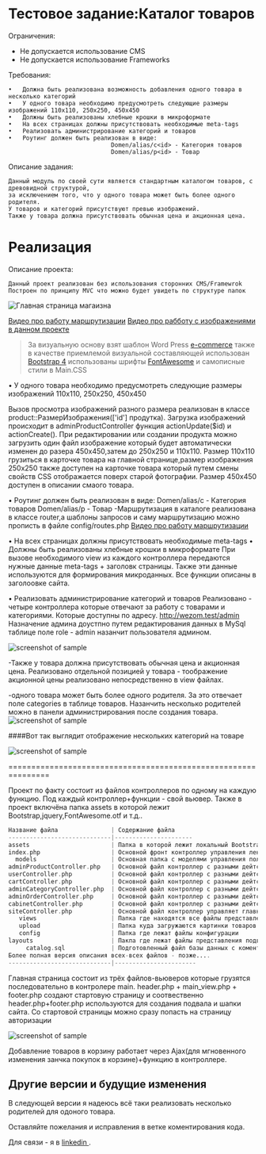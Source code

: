 Тестовое задание:Каталог товаров
=============================


Ограничения:
- Не допускается использование CMS
- Не допускается использование Frameworks

Требования:

    •	Должна быть реализована возможность добавления одного товара в несколько категорий
    •	У одного товара необходимо предусмотреть следующие размеры изображений 110х110, 250х250, 450х450
    •	Должны быть реализованы хлебные крошки в микроформате
    •	На всех страницах должны присутствовать необходимые meta-tags
    •	Реализовать администрирование категорий и товаров
    •	Роутинг должен быть реализован в виде:
                                 Domen/alias/c<id> - Категория товаров
                                 Domen/alias/p<id> - Товар
    


Описание задания:

    Данный модуль по своей сути является стандартным каталогом товаров, с древовидной структурой,
    за исключением того, что у одного товара может быть более одного родителя.
    У товаров и категорий присутствуют превью изображений.
    Также у товара должна присутствовать обычная цена и акционная цена.



Реализация
=================================

Описание проекта:

    Данный проект реализован без использования сторонних CMS/Framewrok
    Построен по принципу MVC что можно будет увидеть по структуре папок


![Главная страница магаизна](https://screenshots.firefoxusercontent.com/images/ec1a2b6f-7bb2-414a-abea-64fbb3f3ef85.png)

   [Видео про работу маршрутизации](https://youtu.be/AVpCHPMhmsA)
   [Видео про рабботу с изображениями в данном проекте](https://www.youtube.com/watch?v=X6BpvPH0Z6Y)

> За визуальную основу взят шаблон Word Press [e-commerce](https://wordpress.org/themes/e-commerce/)
  также в качестве приемлемой визуальной составляющей использован  [Bootstrap 4](http://getbootstrap.com/) использованы шрифты [FontAwesome](http://fontawesome.io/) и самописные стили в Main.CSS



•	У одного товара необходимо предусмотреть следующие размеры изображений 110х110, 250х250, 450х450

   Вызов просмотра изображений разного размера реализован в классе product::РазмерИзображения(['id'] продутка).
Загрузка изображений происходит в adminProductController функция actionUpdate($id) и actionCreate().
При редактировании или создании продукта можно загрузить один файл изображение который будет автоматически изменен до разера
450х450,затем до 250х250 и 110х110.
Размер 110х110 грузиться в карточке товара на главной странице,размер изображения 250х250 также доступен на карточке товара который
путем смены свойств CSS отображается поверх старой фотографии.
Размер 450х450 доступен в описании смаого товара.

•	Роутинг должен быть реализован в виде:
    Domen/alias/c<id> - Категория товаров
    Domen/alias/p<id> - Товар
    -Маршрутизация в каталоге реализована в классе router,а шаблоны запросов и саму маршрутизацию можно прописть в файле config/routes.php
   [Видео про работу маршрутизации](https://youtu.be/AVpCHPMhmsA)

•	На всех страницах должны присутствовать необходимые meta-tags
•	Должны быть реализованы хлебные крошки в микроформате
    При вызове необходимого view из каждого контроллера передаются нужные данные meta-tags + заголовк страницы.
Также эти данные используются для формирования микроданных.
Все функции описаны в заголоовке сайта.

 

•	Реализовать администрирование категорий и товаров
    Реализовано - четыре контроллера которые отвечают за работу с товарами и категориями.
Которые доступны по адресу.
http://wezom.test/admin
Назначение админа доустпно путем редактирования данных в MySql таблице поле role - admin назанчит пользователя админом.



![screenshot of sample](https://screenshots.firefoxusercontent.com/images/7a9dda93-b224-497a-8786-1aff93daa033.png)

-Также у товара должна присутствовать обычная цена и акционная цена.
    Реализовано отдельной позицией у товара - тоображение акционной цены реализовано непосредственно в view файлах.




-одного товара может быть более одного родителя.
    За это отвечает поле categories в таблице товаров.
    Назанчить несколько родителей можно в панели администрирования после создания товара.
![screenshot of sample](https://screenshots.firefoxusercontent.com/images/d0667b7e-a206-41ae-bcd4-edf7743aa3c8.png)

####Вот так выглядит отображение нескольких категорий на товаре 

![screenshot of sample](https://screenshots.firefoxusercontent.com/images/d0038a9c-7da9-4ed2-b260-364aecfe1e6b.png)




===============================================================

Проект по факту состоит из файлов контроллеров по одному на каждую функцию.
Под каждый контроллер+функции - свой вьювер.
Также в проект включёна папка assets в которой лежит Bootstrap,jquery,FontAwesome.otf и т.д..



```php
Название файла               | Содержание файла
-----------------------------|----------------------
assets                       | Папка в которой лежит локальный Bootstrap,datatables,jquery,стили,шрифты
index.php                    | Основной фронт контроллер управления лендингом главной страницы
  models                     | Основная папка с моделями управления пользователями/товарами/заказами и т.д.
adminProductController.php   | Основной файл контроллер с разными дейтсвиями ,основная функция - работа с базой данных товаров
userController.php           | Основной файл контроллер с разными дейтсвиями ,основная функция - проверка пользователей.
cartController.php           | Основной файл контроллер с разными дейтсвиями ,основная функция - редактирование товаров в таблице,а также их добавление.
adminCategoryController.php  | Основной файл контроллер с разными дейтсвиями ,основная функция - редактирование категорий товаров.
adminOrderController.php     | Основной файл контроллер с разными дейтсвиями ,основная функция - редактирование заказов.
cabinetController.php        | Основной файл контроллер с разными дейтсвиями ,основная функция - редактирование товаров в таблице,а также их добавление.
siteController.php           | Основной файл контроллер управляет главной страницей.
   views                     | Папка где находятся все файлы представления для ввода даных из контроллеров
   upload                    | Папка куда загружаются картинки товаров.
   config                    | Папка где лежат файлы конфигурации
layouts                      | Пакпа где лежат файлы представления подвала сайта и шапки сайта
     catalog.sql             | Подготовленный файл базы данных c коментариями каждого поля
Более полная версия описания всех-всех файлов - позже....     
-----------------------------|-----------------------
```



Главная страница состоит из трёх файлов-вьюверов которые грузятся последовательно в контролере main.
header.php + main_view.php + footer.php создают стартовую страницу и соотвественно header.php+footer.php используются для создания 
подвала и шапки сайта. Со стартовой страницы можно сразу попасть на страницу авторизации

![screenshot of sample](https://screenshots.firefoxusercontent.com/images/81cff912-21bd-4edf-a739-cbef9da78b36.png)

Добавление товаров в корзину работает через Ajax(для мгновенного изменения занчка покупок в корзине)+функцию в контроллере.

Другие версии и будущие изменения
-----------

В следующей версии  я надеюсь всё таки реализовать несколько родителей для одоного товара.


Оставляйте пожелания и исправления в ветке коментирования кода.

Для связи - я в [linkedin ](https://www.linkedin.com/in/сергей-обухов-703426140/).
 

